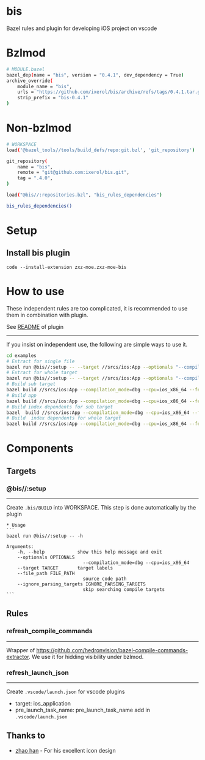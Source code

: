 # bis
Bazel rules and plugin for developing iOS project on vscode

# Bzlmod
```sh
# MODULE.bazel
bazel_dep(name = "bis", version = "0.4.1", dev_dependency = True)
archive_override(
    module_name = "bis",
    urls = "https://github.com/ixerol/bis/archive/refs/tags/0.4.1.tar.gz",
    strip_prefix = "bis-0.4.1"
)
```
# Non-bzlmod
```sh
# WORKSPACE
load('@bazel_tools//tools/build_defs/repo:git.bzl', 'git_repository')

git_repository(
    name = "bis",
    remote = "git@github.com:ixerol/bis.git",
    tag = ".4.0",
)

load("@bis//:repositories.bzl", "bis_rules_dependencies")

bis_rules_dependencies()

```

# Setup

## Install bis plugin
```
code --install-extension zxz-moe.zxz-moe-bis
```

# How to use

These independent rules are too complicated, it is recommended to use them in combination with plugin.

See [README](plugin/zxz-moe-bis/README.md) of plugin 

---
If you insist on independent use, the following are simple ways to use it.
```sh
cd examples
# Extract for single file
bazel run @bis//:setup -- --target //srcs/ios:App --optionals "--compilation_mode=dbg --cpu="ios_x86_64" --features=oso_prefix_is_pwd" --file_path srcs/ios/app.swift
# Extract for whole target
bazel run @bis//:setup -- --target //srcs/ios:App --optionals "--compilation_mode=dbg --cpu="ios_x86_64" --features=oso_prefix_is_pwd"
# Build sub target
bazel build //srcs/ios:App --compilation_mode=dbg --cpu=ios_x86_64 --features=oso_prefix_is_pwd --aspects=@bis//:bisproject_aspect.bzl%bis_aspect --output_groups="bis artifacts @@//srcs/ios:lib"
# Build app
bazel build //srcs/ios:App --compilation_mode=dbg --cpu=ios_x86_64 --features=oso_prefix_is_pwd --aspects=@bis//:bisproject_aspect.bzl%bis_aspect --output_groups="bis artifacts @@//srcs/ios:App"
# Build index dependents for sub target
bazel  build //srcs/ios:App --compilation_mode=dbg --cpu=ios_x86_64 --features=oso_prefix_is_pwd --aspects=@bis//:bisproject_aspect.bzl%bis_aspect --output_groups="bis all index dependents @@//srcs/ios:lib"
# Build  index dependents for whole target
bazel build //srcs/ios:App --compilation_mode=dbg --cpu=ios_x86_64 --features=oso_prefix_is_pwd --aspects=@bis//:bisproject_aspect.bzl%bis_aspect --output_groups="bis all index dependents @@//srcs/ios:App"
```

# Components
## Targets
### @bis//:setup
---
Create `.bis/BUILD` into WORKSPACE.
This step is done automatically by the plugin


    * Usage
    ```
    bazel run @bis//:setup -- -h

    Arguments:
        -h, --help            show this help message and exit
        --optionals OPTIONALS
                                --compilation_mode=dbg --cpu=ios_x86_64
        --target TARGET       target labels
        --file_path FILE_PATH
                                source code path
        --ignore_parsing_targets IGNORE_PARSING_TARGETS
                                skip searching compile targets
    ``` 

## Rules

### refresh_compile_commands
---
Wrapper of https://github.com/hedronvision/bazel-compile-commands-extractor.
We use it for hidding visibility under bzlmod.


### refresh_launch_json
---
Create `.vscode/launch.json` for vscode plugins
* target: ios_application
* pre_launch_task_name: pre_launch_task_name add in `.vscode/launch.json`
## Thanks to
* [zhao han](https://github.com/BarneyZhaoooo) - For his excellent icon design
